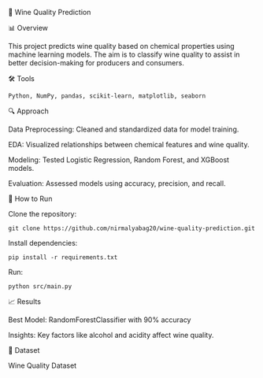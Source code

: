 🍷 Wine Quality Prediction

📊 Overview

This project predicts wine quality based on chemical properties using machine learning models. The aim is to classify wine quality to assist in better decision-making for producers and consumers.

🛠️ Tools

    Python, NumPy, pandas, scikit-learn, matplotlib, seaborn

🔍 Approach

   Data Preprocessing: Cleaned and standardized data for model training.
   
   EDA: Visualized relationships between chemical features and wine quality.
   
   Modeling: Tested Logistic Regression, Random Forest, and XGBoost models.
   
   Evaluation: Assessed models using accuracy, precision, and recall.
   

🚀 How to Run

   Clone the repository:

    git clone https://github.com/nirmalyabag20/wine-quality-prediction.git

   Install dependencies:

    pip install -r requirements.txt

   Run:

    python src/main.py

📈 Results

   Best Model: RandomForestClassifier with 90% accuracy 
   
   Insights: Key factors like alcohol and acidity affect wine quality.

📁 Dataset

Wine Quality Dataset
